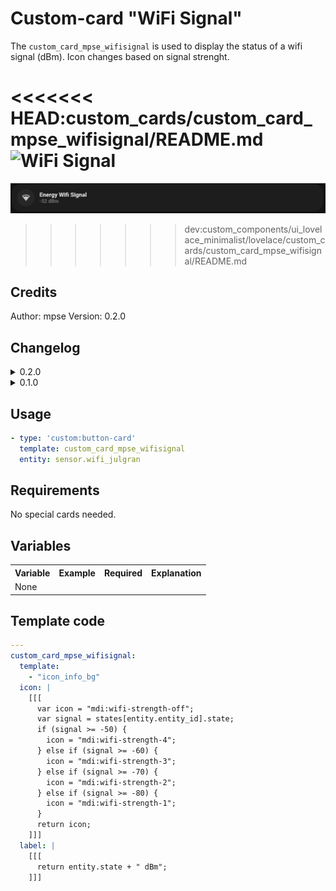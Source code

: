 # Custom-card "WiFi Signal"

The `custom_card_mpse_wifisignal` is used to display the status of a wifi signal (dBm). Icon changes based on signal strenght.

<<<<<<< HEAD:custom_cards/custom_card_mpse_wifisignal/README.md
![WiFi Signal](../assets/screenshots/custom_wifisignal.png)
=======
![WiFi Signal](../../docs/assets/img/custom_wifisignal.png)
>>>>>>> dev:custom_components/ui_lovelace_minimalist/lovelace/custom_cards/custom_card_mpse_wifisignal/README.md

## Credits

Author: mpse
Version: 0.2.0

## Changelog

<details>
<summary>0.2.0</summary>
Cleanup and updated documentation.
</details>
<details>
<summary>0.1.0</summary>
Initial release.
</details>

## Usage

```yaml
- type: 'custom:button-card'
  template: custom_card_mpse_wifisignal
  entity: sensor.wifi_julgran
```

## Requirements

No special cards needed.

## Variables

<table>
<tr>
<th>Variable</th>
<th>Example</th>
<th>Required</th>
<th>Explanation</th>
</tr>
<tr>
<td>None</td>
<td></td>
<td></td>
<td></td>
</tr>
</table>

## Template code

```yaml
---
custom_card_mpse_wifisignal:
  template:
    - "icon_info_bg"
  icon: |
    [[[
      var icon = "mdi:wifi-strength-off";
      var signal = states[entity.entity_id].state;
      if (signal >= -50) {
        icon = "mdi:wifi-strength-4";
      } else if (signal >= -60) {
        icon = "mdi:wifi-strength-3";
      } else if (signal >= -70) {
        icon = "mdi:wifi-strength-2";
      } else if (signal >= -80) {
        icon = "mdi:wifi-strength-1";
      }
      return icon;
    ]]]
  label: |
    [[[
      return entity.state + " dBm";
    ]]]
```
